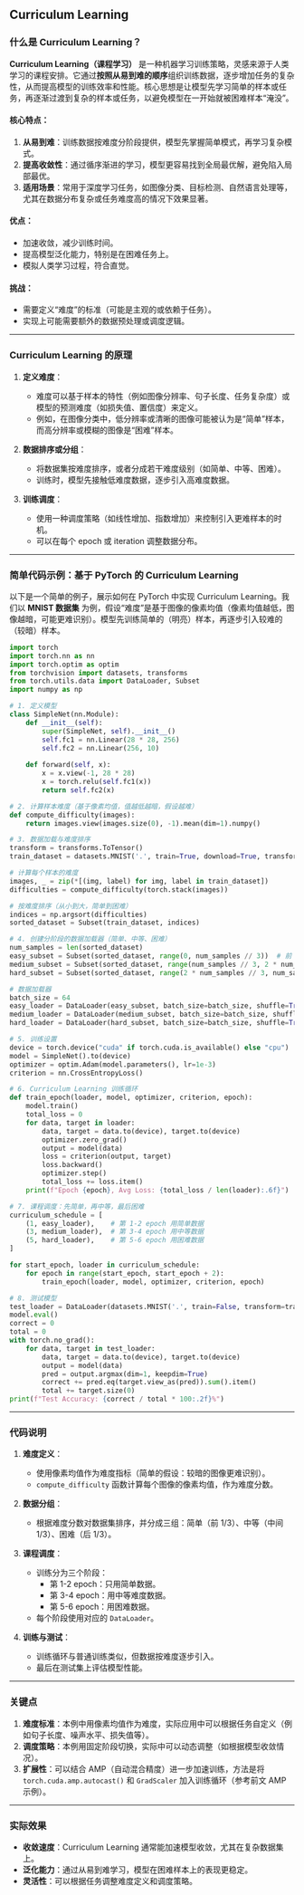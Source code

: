 ## Curriculum Learning
### 什么是 Curriculum Learning？

**Curriculum Learning（课程学习）** 是一种机器学习训练策略，灵感来源于人类学习的课程安排。它通过**按照从易到难的顺序**组织训练数据，逐步增加任务的复杂性，从而提高模型的训练效率和性能。核心思想是让模型先学习简单的样本或任务，再逐渐过渡到复杂的样本或任务，以避免模型在一开始就被困难样本“淹没”。

#### 核心特点：
1. **从易到难**：训练数据按难度分阶段提供，模型先掌握简单模式，再学习复杂模式。
2. **提高收敛性**：通过循序渐进的学习，模型更容易找到全局最优解，避免陷入局部最优。
3. **适用场景**：常用于深度学习任务，如图像分类、目标检测、自然语言处理等，尤其在数据分布复杂或任务难度高的情况下效果显著。

#### 优点：
- 加速收敛，减少训练时间。
- 提高模型泛化能力，特别是在困难任务上。
- 模拟人类学习过程，符合直觉。

#### 挑战：
- 需要定义“难度”的标准（可能是主观的或依赖于任务）。
- 实现上可能需要额外的数据预处理或调度逻辑。

---

### Curriculum Learning 的原理

1. **定义难度**：
   - 难度可以基于样本的特性（例如图像分辨率、句子长度、任务复杂度）或模型的预测难度（如损失值、置信度）来定义。
   - 例如，在图像分类中，低分辨率或清晰的图像可能被认为是“简单”样本，而高分辨率或模糊的图像是“困难”样本。

2. **数据排序或分组**：
   - 将数据集按难度排序，或者分成若干难度级别（如简单、中等、困难）。
   - 训练时，模型先接触低难度数据，逐步引入高难度数据。

3. **训练调度**：
   - 使用一种调度策略（如线性增加、指数增加）来控制引入更难样本的时机。
   - 可以在每个 epoch 或 iteration 调整数据分布。

---

### 简单代码示例：基于 PyTorch 的 Curriculum Learning

以下是一个简单的例子，展示如何在 PyTorch 中实现 Curriculum Learning。我们以 **MNIST 数据集** 为例，假设“难度”是基于图像的像素均值（像素均值越低，图像越暗，可能更难识别）。模型先训练简单的（明亮）样本，再逐步引入较难的（较暗）样本。

```python
import torch
import torch.nn as nn
import torch.optim as optim
from torchvision import datasets, transforms
from torch.utils.data import DataLoader, Subset
import numpy as np

# 1. 定义模型
class SimpleNet(nn.Module):
    def __init__(self):
        super(SimpleNet, self).__init__()
        self.fc1 = nn.Linear(28 * 28, 256)
        self.fc2 = nn.Linear(256, 10)
    
    def forward(self, x):
        x = x.view(-1, 28 * 28)
        x = torch.relu(self.fc1(x))
        return self.fc2(x)

# 2. 计算样本难度（基于像素均值，值越低越暗，假设越难）
def compute_difficulty(images):
    return images.view(images.size(0), -1).mean(dim=1).numpy()

# 3. 数据加载与难度排序
transform = transforms.ToTensor()
train_dataset = datasets.MNIST('.', train=True, download=True, transform=transform)

# 计算每个样本的难度
images, _ = zip(*[(img, label) for img, label in train_dataset])
difficulties = compute_difficulty(torch.stack(images))

# 按难度排序（从小到大，简单到困难）
indices = np.argsort(difficulties)
sorted_dataset = Subset(train_dataset, indices)

# 4. 创建分阶段的数据加载器（简单、中等、困难）
num_samples = len(sorted_dataset)
easy_subset = Subset(sorted_dataset, range(0, num_samples // 3))  # 前 1/3 简单
medium_subset = Subset(sorted_dataset, range(num_samples // 3, 2 * num_samples // 3))  # 中间 1/3
hard_subset = Subset(sorted_dataset, range(2 * num_samples // 3, num_samples))  # 后 1/3

# 数据加载器
batch_size = 64
easy_loader = DataLoader(easy_subset, batch_size=batch_size, shuffle=True)
medium_loader = DataLoader(medium_subset, batch_size=batch_size, shuffle=True)
hard_loader = DataLoader(hard_subset, batch_size=batch_size, shuffle=True)

# 5. 训练设置
device = torch.device("cuda" if torch.cuda.is_available() else "cpu")
model = SimpleNet().to(device)
optimizer = optim.Adam(model.parameters(), lr=1e-3)
criterion = nn.CrossEntropyLoss()

# 6. Curriculum Learning 训练循环
def train_epoch(loader, model, optimizer, criterion, epoch):
    model.train()
    total_loss = 0
    for data, target in loader:
        data, target = data.to(device), target.to(device)
        optimizer.zero_grad()
        output = model(data)
        loss = criterion(output, target)
        loss.backward()
        optimizer.step()
        total_loss += loss.item()
    print(f"Epoch {epoch}, Avg Loss: {total_loss / len(loader):.6f}")

# 7. 课程调度：先简单，再中等，最后困难
curriculum_schedule = [
    (1, easy_loader),    # 第 1-2 epoch 用简单数据
    (3, medium_loader),  # 第 3-4 epoch 用中等数据
    (5, hard_loader),    # 第 5-6 epoch 用困难数据
]

for start_epoch, loader in curriculum_schedule:
    for epoch in range(start_epoch, start_epoch + 2):
        train_epoch(loader, model, optimizer, criterion, epoch)

# 8. 测试模型
test_loader = DataLoader(datasets.MNIST('.', train=False, transform=transform), batch_size=64)
model.eval()
correct = 0
total = 0
with torch.no_grad():
    for data, target in test_loader:
        data, target = data.to(device), target.to(device)
        output = model(data)
        pred = output.argmax(dim=1, keepdim=True)
        correct += pred.eq(target.view_as(pred)).sum().item()
        total += target.size(0)
print(f"Test Accuracy: {correct / total * 100:.2f}%")
```

---

### 代码说明

1. **难度定义**：
   - 使用像素均值作为难度指标（简单的假设：较暗的图像更难识别）。
   - `compute_difficulty` 函数计算每个图像的像素均值，作为难度分数。

2. **数据分组**：
   - 根据难度分数对数据集排序，并分成三组：简单（前 1/3）、中等（中间 1/3）、困难（后 1/3）。

3. **课程调度**：
   - 训练分为三个阶段：
     - 第 1-2 epoch：只用简单数据。
     - 第 3-4 epoch：用中等难度数据。
     - 第 5-6 epoch：用困难数据。
   - 每个阶段使用对应的 `DataLoader`。

4. **训练与测试**：
   - 训练循环与普通训练类似，但数据按难度逐步引入。
   - 最后在测试集上评估模型性能。

---

### 关键点
1. **难度标准**：本例中用像素均值作为难度，实际应用中可以根据任务自定义（例如句子长度、噪声水平、损失值等）。
2. **调度策略**：本例用固定阶段切换，实际中可以动态调整（如根据模型收敛情况）。
3. **扩展性**：可以结合 AMP（自动混合精度）进一步加速训练，方法是将 `torch.cuda.amp.autocast()` 和 `GradScaler` 加入训练循环（参考前文 AMP 示例）。

---

### 实际效果
- **收敛速度**：Curriculum Learning 通常能加速模型收敛，尤其在复杂数据集上。
- **泛化能力**：通过从易到难学习，模型在困难样本上的表现更稳定。
- **灵活性**：可以根据任务调整难度定义和调度策略。
